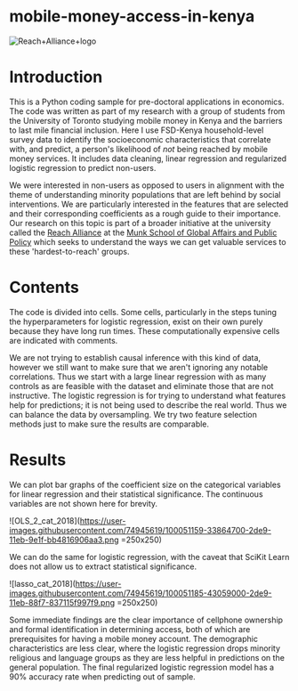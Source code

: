 # mobile-money-access-in-kenya

![Reach+Alliance+logo](https://user-images.githubusercontent.com/74945619/100048710-77764d80-2de3-11eb-9c6b-8255d914309d.png)

# Introduction

This is a Python coding sample for pre-doctoral applications in economics. The code was written as part of my research with a group of students from the University of Toronto studying mobile money in Kenya and the barriers to last mile financial inclusion. Here I use FSD-Kenya household-level survey data to identify the socioeconomic characteristics that correlate with, and predict, a person's likelihood of *not* being reached by mobile money services. It includes data cleaning, linear regression and regularized logistic regression to predict non-users. 

We were interested in non-users as opposed to users in alignment with the theme of understanding minority populations that are left behind by social interventions. We are particularly interested in the features that are selected and their corresponding coefficients as a rough guide to their importance. Our research on this topic is part of a broader initiative at the university called the
[Reach Alliance](http://reachalliance.org/) at the [Munk School of Global Affairs and Public Policy](https://munkschool.utoronto.ca/) which seeks to understand the ways we can get valuable services to these 'hardest-to-reach' groups. 


# Contents

The code is divided into cells. Some cells, particularly in the steps tuning the hyperparameters for logistic regression, exist on their own purely because they have long run times. These computationally expensive cells are indicated with comments. 

We are not trying to establish causal inference with this kind of data, however we still want to make sure that we aren't ignoring any notable correlations. Thus we start with a large linear regression with as many controls as are feasible with the dataset and eliminate those that are not instructive. The logistic regression is for trying to understand what features help for predictions; it is not being used to describe the real world. Thus we can balance the data by oversampling. We try two feature selection methods just to make sure the results are comparable. 

# Results

We can plot bar graphs of the coefficient size on the categorical variables for linear regression and their statistical significance. The continuous variables are not shown here for brevity. 

![OLS_2_cat_2018](https://user-images.githubusercontent.com/74945619/100051159-33864700-2de9-11eb-9e1f-bb4816906aa3.png =250x250)

We can do the same for logistic regression, with the caveat that SciKit Learn does not allow us to extract statistical significance.

![lasso_cat_2018](https://user-images.githubusercontent.com/74945619/100051185-43059000-2de9-11eb-88f7-837115f997f9.png =250x250)

Some immediate findings are the clear importance of cellphone ownership and formal identification in determining access, both of which are prerequisites for having a mobile money account. The demographic characteristics are less clear, where the logistic regression drops minority religious and language groups as they are less helpful in predictions on the general population. The final regularized logistic regression model has a 90% accuracy rate when predicting out of sample.
